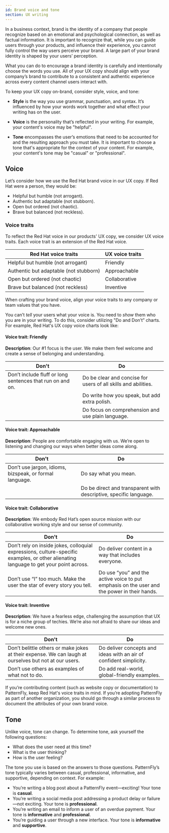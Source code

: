 ```yaml
---
id: Brand voice and tone
section: UX writing
---
```


In a business context, brand is the identity of a company that people recognize based on an emotional and psychological connection, as well as factual information.
It is important to recognize that, while you can guide users through your products, and influence their experience, you cannot fully control the way users perceive your brand. A large part of your brand identity is shaped by your users’  perception.

What you can do to encourage a brand identity is carefully and intentionally choose the words you use. All of your UX copy should align with your company’s brand to contribute to a consistent and authentic experience across every content channel users interact with. 

To keep your UX copy on-brand, consider style, voice, and tone:

- **Style** is the way you use grammar, punctuation, and syntax. It’s influenced by how your words work together and what effect your writing has on the user. 

- **Voice** is the personality that’s reflected in your writing. For example, your content's voice may be "helpful".

- **Tone** encompasses the user’s emotions that need to be accounted for and the resulting approach you must take. It is important to choose a tone that's appropriate for the context of your content. For example, your content's tone may be "casual" or "professional".

## Voice 

Let’s consider how we use the Red Hat brand voice in our UX copy. If Red Hat were a person, they would be:

- Helpful but humble (not arrogant).
- Authentic but adaptable (not stubborn).
- Open but ordered (not chaotic).
- Brave but balanced (not reckless).

### Voice traits
To reflect the Red Hat voice in our products' UX copy, we consider UX voice traits. Each voice trait is an extension of the Red Hat voice.

<div class="ws-content-table">

| **Red Hat voice traits** | **UX voice traits** |
|----------------------------------------|---------------------|
| Helpful but humble (not arrogant)      | Friendly            |
| Authentic but adaptable (not stubborn) | Approachable        |
| Open but ordered (not chaotic)         | Collaborative       |
| Brave but balanced (not reckless)      | Inventive           |

</div>

When crafting your brand voice, align your voice traits to any company or team values that you have.

You can’t *tell* your users what your voice is. You need to *show* them who you are in your writing. To do this, consider utilizing "Do and Don’t” charts. For example, Red Hat's UX copy voice charts look like:

#### Voice trait: Friendly

**Description**: Our #1 focus is the user. We make them feel welcome and create a sense of belonging and understanding.

<div class="ws-content-table">

| **Don't** | **Do** |
|--------|-----------|
| Don’t include fluff or long sentences that run on and on. | Do be clear and concise for users of all skills and abilities. 
| | Do write how you speak, but add extra polish.                  ||
| | Do focus on comprehension and use plain language.              ||

</div>

#### Voice trait: Approachable

**Description**: People are comfortable engaging with us. We’re open to listening and changing our ways when better ideas come along.

<div class="ws-content-table">

| **Don't** | **Do** |
|--------|-----------|
| Don’t use jargon, idioms, bizspeak, or formal language.| Do say what you mean.  |
| | Do be direct and transparent with descriptive, specific language. |

</div>

#### Voice trait: Collaborative

**Description**: We embody Red Hat’s open source mission with our collaborative working style and our sense of community.

<div class="ws-content-table">

| **Don't** | **Do** |
|--------|-----------|
 | Don’t rely on inside jokes, colloquial expressions, culture-specific examples, or other alienating language to get your point across.| Do deliver content in a way that includes everyone. |
| Don’t use “I” too much. Make the user the star of every story you tell.| Do use “you” and the active voice to put emphasis on the user and the power in their hands.  |

</div>

#### Voice trait: Inventive

**Description**: We have a fearless edge, challenging the assumption that UX is for a niche group of techies. We’re also not afraid to share our ideas and welcome new ones.

<div class="ws-content-table">

| **Don't** | **Do** |
|--------|-----------|
| Don’t belittle others or make jokes at their expense. We can laugh at ourselves but not at our users. | Do deliver concepts and ideas with an air of confident simplicity. |
| Don’t use others as examples of what not to do.| Do add real-world, global-friendly examples.|

</div>

If you’re contributing content (such as website copy or documentation) to PatternFly, keep Red Hat's voice traits in mind. If you’re adopting PatternFly as part of another organization, you should go through a similar process to document the attributes of your own brand voice. 

## Tone
Unlike voice, tone can change. To determine tone, ask yourself the following questions:

- What does the user need at this time?
- What is the user thinking?
- How is the user feeling?

The tone you use is based on the answers to those questions. PatternFly’s tone typically varies between casual, professional, informative, and supportive, depending on context. For example: 

- You’re writing a blog post about a PatternFly event—exciting! Your tone is **casual**.
- You’re writing a social media post addressing a product delay or failure—not exciting. Your tone is **professional**.
- You’re writing an email to inform a user of an overdue payment. Your tone is **informative** and **professional**.
- You’re guiding a user through a new interface. Your tone is **informative** and **supportive**.

